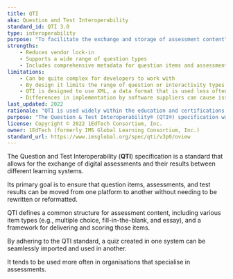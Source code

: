```yaml
---
title: QTI
aka: Question and Test Interoperability
standard_id: QTI 3.0
type: interoperability
purpose: "To facilitate the exchange and storage of assessment content"
strengths:
    - Reduces vendor lock-in
    - Supports a wide range of question types
    - Includes comprehensive metadata for question items and assessments
limitations:
    - Can be quite complex for developers to work with
    - By design it limits the range of question or interactivity types available to assessment designers
    - QTI is designed to use XML, a data format that is used less often these days
    - Differences in implementation by software suppliers can cause issues
last_updated: 2022
rationale: "QTI is used widely within the education and certifications markets"
purpose: "The Question & Test Interoperability® (QTI®) specification was created to facilitate the exchange and storage of assessment content."
license: Copyright © 2022 1EdTech Consortium, Inc.
owner: 1EdTech (formerly IMS Global Learning Consortium, Inc.)
standard_url: https://www.imsglobal.org/spec/qti/v3p0/oview
---
```

The Question and Test Interoperability (**QTI**) specification is a standard that allows for the exchange of digital assessments and their results between different learning systems. 

Its primary goal is to ensure that question items, assessments, and test results can be moved from one platform to another without needing to be rewritten or reformatted.

QTI defines a common structure for assessment content, including various item types (e.g., multiple choice, fill-in-the-blank, and essay), and a framework for delivering and scoring those items.

By adhering to the QTI standard, a quiz created in one system can be seamlessly imported and used in another.

It tends to be used more often in organisations that specialise in assessments.